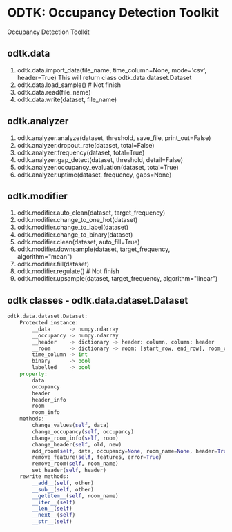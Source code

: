 # ODTK: Occupancy Detection Toolkit

Occupancy Detection Toolkit

odtk.data
---
1. odtk.data.import_data(file_name, time_column=None, mode='csv', header=True)
This will return class odtk.data.dataset.Dataset
2. odtk.data.load_sample() # Not finish
3. odtk.data.read(file_name)
4. odtk.data.write(dataset, file_name)

odtk.analyzer
---
1. odtk.analyzer.analyze(dataset, threshold, save_file, print_out=False)
2. odtk.analyzer.dropout_rate(dataset, total=False)
3. odtk.analyzer.frequency(dataset, total=True)
4. odtk.analyzer.gap_detect(dataset, threshold, detail=False)
5. odtk.analyzer.occupancy_evaluation(dataset, total=True)
6. odtk.analyzer.uptime(dataset, frequency, gaps=None)

odtk.modifier
---
1. odtk.modifier.auto_clean(dataset, target_frequency)
2. odtk.modifier.change_to_one_hot(dataset)
3. odtk.modifier.change_to_label(dataset)
4. odtk.modifier.change_to_binary(dataset)
5. odtk.modifier.clean(dataset, auto_fill=True)
6. odtk.modifier.downsample(dataset, target_frequency, algorithm="mean")
7. odtk.modifier.fill(dataset)
8. odtk.modifier.regulate() # Not finish
9. odtk.modifier.upsample(dataset, target_frequency, algorithm="linear")

## odtk classes - odtk.data.dataset.Dataset
```python
odtk.data.dataset.Dataset:
    Protected instance:
        __data      -> numpy.ndarray
        __occupancy -> numpy.ndarray
        __header    -> dictionary -> header: column, column: header
        __room      -> dictionary -> room: [start_row, end_row], room_counter: room
        time_column -> int
        binary      -> bool
        labelled    -> bool
    property:
        data
        occupancy
        header
        header_info
        room
        room_info
    methods:
        change_values(self, data)
        change_occupancy(self, occupancy)
        change_room_info(self, room)
        change_header(self, old, new)
        add_room(self, data, occupancy=None, room_name=None, header=True)
        remove_feature(self, features, error=True)
        remove_room(self, room_name)
        set_header(self, header)
    rewrite methods:
        __add__(self, other)
        __sub__(self, other)
        __getitem__(self, room_name)
        __iter__(self)
        __len__(self)
        __next__(self)
        __str__(self)
```
